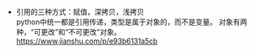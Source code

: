 * 引用的三种方式：赋值，深拷贝，浅拷贝  
  python中统一都是引用传递，类型是属于对象的，而不是变量。
  对象有两种，“可更改”和“不可更改”对象。
  https://www.jianshu.com/p/e93b6131a5cb
